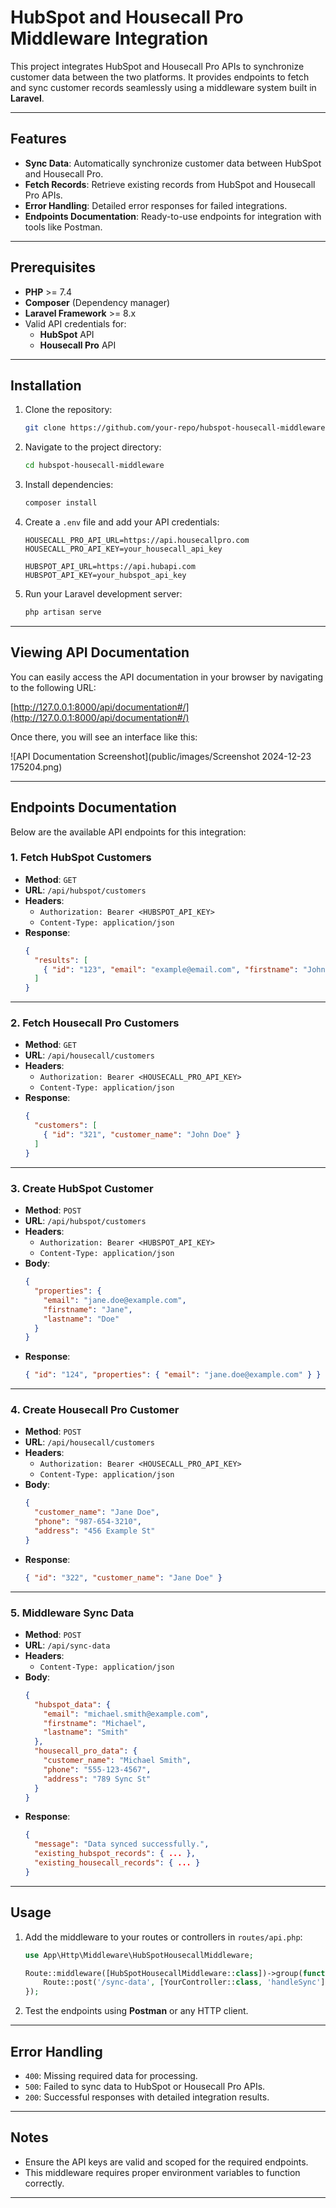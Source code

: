 # HubSpot and Housecall Pro Middleware Integration

This project integrates HubSpot and Housecall Pro APIs to synchronize customer data between the two platforms. It provides endpoints to fetch and sync customer records seamlessly using a middleware system built in **Laravel**.

---

## Features

- **Sync Data**: Automatically synchronize customer data between HubSpot and Housecall Pro.
- **Fetch Records**: Retrieve existing records from HubSpot and Housecall Pro APIs.
- **Error Handling**: Detailed error responses for failed integrations.
- **Endpoints Documentation**: Ready-to-use endpoints for integration with tools like Postman.

---

## Prerequisites

- **PHP** >= 7.4
- **Composer** (Dependency manager)
- **Laravel Framework** >= 8.x
- Valid API credentials for:
  - **HubSpot** API
  - **Housecall Pro** API

---

## Installation

1. Clone the repository:
   ```bash
   git clone https://github.com/your-repo/hubspot-housecall-middleware.git
   ```

2. Navigate to the project directory:
   ```bash
   cd hubspot-housecall-middleware
   ```

3. Install dependencies:
   ```bash
   composer install
   ```

4. Create a `.env` file and add your API credentials:
   ```dotenv
   HOUSECALL_PRO_API_URL=https://api.housecallpro.com
   HOUSECALL_PRO_API_KEY=your_housecall_api_key

   HUBSPOT_API_URL=https://api.hubapi.com
   HUBSPOT_API_KEY=your_hubspot_api_key
   ```

5. Run your Laravel development server:
   ```bash
   php artisan serve
   ```

---

## Viewing API Documentation

You can easily access the API documentation in your browser by navigating to the following URL:

[http://127.0.0.1:8000/api/documentation#/](http://127.0.0.1:8000/api/documentation#/)

Once there, you will see an interface like this:

![API Documentation Screenshot](public/images/Screenshot 2024-12-23 175204.png)

---

## Endpoints Documentation

Below are the available API endpoints for this integration:

### 1. Fetch HubSpot Customers

- **Method**: `GET`  
- **URL**: `/api/hubspot/customers`  
- **Headers**:
  - `Authorization: Bearer <HUBSPOT_API_KEY>`
  - `Content-Type: application/json`  
- **Response**:
  ```json
  {
    "results": [
      { "id": "123", "email": "example@email.com", "firstname": "John" }
    ]
  }
  ```

---

### 2. Fetch Housecall Pro Customers

- **Method**: `GET`  
- **URL**: `/api/housecall/customers`  
- **Headers**:
  - `Authorization: Bearer <HOUSECALL_PRO_API_KEY>`
  - `Content-Type: application/json`  
- **Response**:
  ```json
  {
    "customers": [
      { "id": "321", "customer_name": "John Doe" }
    ]
  }
  ```

---

### 3. Create HubSpot Customer

- **Method**: `POST`  
- **URL**: `/api/hubspot/customers`  
- **Headers**:
  - `Authorization: Bearer <HUBSPOT_API_KEY>`
  - `Content-Type: application/json`  
- **Body**:
  ```json
  {
    "properties": {
      "email": "jane.doe@example.com",
      "firstname": "Jane",
      "lastname": "Doe"
    }
  }
  ```
- **Response**:
  ```json
  { "id": "124", "properties": { "email": "jane.doe@example.com" } }
  ```

---

### 4. Create Housecall Pro Customer

- **Method**: `POST`  
- **URL**: `/api/housecall/customers`  
- **Headers**:
  - `Authorization: Bearer <HOUSECALL_PRO_API_KEY>`
  - `Content-Type: application/json`  
- **Body**:
  ```json
  {
    "customer_name": "Jane Doe",
    "phone": "987-654-3210",
    "address": "456 Example St"
  }
  ```
- **Response**:
  ```json
  { "id": "322", "customer_name": "Jane Doe" }
  ```

---

### 5. Middleware Sync Data

- **Method**: `POST`  
- **URL**: `/api/sync-data`  
- **Headers**:
  - `Content-Type: application/json`  
- **Body**:
  ```json
  {
    "hubspot_data": {
      "email": "michael.smith@example.com",
      "firstname": "Michael",
      "lastname": "Smith"
    },
    "housecall_pro_data": {
      "customer_name": "Michael Smith",
      "phone": "555-123-4567",
      "address": "789 Sync St"
    }
  }
  ```
- **Response**:
  ```json
  {
    "message": "Data synced successfully.",
    "existing_hubspot_records": { ... },
    "existing_housecall_records": { ... }
  }
  ```

---

## Usage

1. Add the middleware to your routes or controllers in `routes/api.php`:
   ```php
   use App\Http\Middleware\HubSpotHousecallMiddleware;

   Route::middleware([HubSpotHousecallMiddleware::class])->group(function () {
       Route::post('/sync-data', [YourController::class, 'handleSync']);
   });
   ```

2. Test the endpoints using **Postman** or any HTTP client.

---

## Error Handling

- `400`: Missing required data for processing.
- `500`: Failed to sync data to HubSpot or Housecall Pro APIs.
- `200`: Successful responses with detailed integration results.

---

## Notes

- Ensure the API keys are valid and scoped for the required endpoints.
- This middleware requires proper environment variables to function correctly.

---

